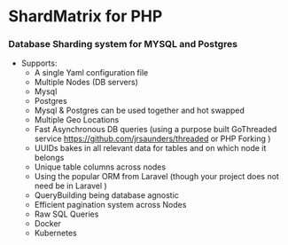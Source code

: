 # ShardMatrix for PHP

### Database Sharding system for MYSQL and Postgres

* Supports:
    * A single Yaml configuration file
    * Multiple Nodes (DB servers)
    * Mysql
    * Postgres
    * Mysql & Postgres can be used together and hot swapped
    * Multiple Geo Locations
    * Fast Asynchronous DB queries (using a purpose built GoThreaded service https://github.com/jrsaunders/threaded or PHP Forking )
    * UUIDs bakes in all relevant data for tables and on which node it belongs
    * Unique table columns across nodes
    * Using the popular ORM from Laravel (though your project does not need be in Laravel )
    * QueryBuilding being database agnostic
    * Efficient pagination system across Nodes
    * Raw SQL Queries
    * Docker
    * Kubernetes
    


    
